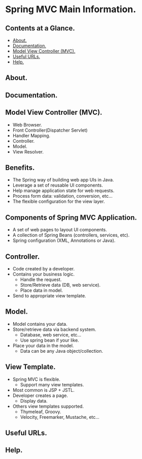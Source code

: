 # Spring MVC Main Information.





## Contents at a Glance.
* [About.](#about)
* [Documentation.](#documentation)
* [Model View Controller (MVC).](#model-view-controller-mvc)
* [Useful URLs.](#useful-urls)
* [Help.](#help)





## About.





## Documentation.





## Model View Controller (MVC).
* Web Browser.
* Front Controller(Dispatcher Servlet)
* Handler Mapping.
* Controller.
* Model.
* View Resolver.





## Benefits.
* The Spring way of building web app UIs in Java.
* Leverage a set of reusable UI components.
* Help manage application state for web requests.
* Process form data: validation, conversion, etc...
* The flexible configuration for the view layer.





## Components of Spring MVC Application.
* A set of web pages to layout UI components.
* A collection of Spring Beans (controllers, services, etc).
* Spring configuration (XML, Annotations or Java).





## Controller.
* Code created by a developer.
* Contains your business logic.
  * Handle the request.
  * Store/Retrieve data (DB, web service).
  * Place data in model.
* Send to appropriate view template.





## Model.
* Model contains your data.
* Store/retrieve data via backend system.
  * Database, web service, etc...
  * Use spring bean if your like.
* Place your data in the model.
  * Data can be any Java object/collection.





## View Template.
* Spring MVC is flexible.
  * Support many view templates.
* Most common is JSP + JSTL.
* Developer creates a page.
  * Display data.
* Others view templates supported.
  * Thymeleaf, Groovy.
  * Velocity, Freemarker, Mustache, etc...





## Useful URLs.





## Help.

